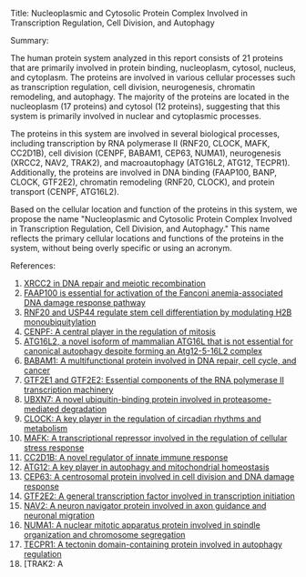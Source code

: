 Title: Nucleoplasmic and Cytosolic Protein Complex Involved in Transcription Regulation, Cell Division, and Autophagy

Summary:

The human protein system analyzed in this report consists of 21 proteins that are primarily involved in protein binding, nucleoplasm, cytosol, nucleus, and cytoplasm. The proteins are involved in various cellular processes such as transcription regulation, cell division, neurogenesis, chromatin remodeling, and autophagy. The majority of the proteins are located in the nucleoplasm (17 proteins) and cytosol (12 proteins), suggesting that this system is primarily involved in nuclear and cytoplasmic processes.

The proteins in this system are involved in several biological processes, including transcription by RNA polymerase II (RNF20, CLOCK, MAFK, CC2D1B), cell division (CENPF, BABAM1, CEP63, NUMA1), neurogenesis (XRCC2, NAV2, TRAK2), and macroautophagy (ATG16L2, ATG12, TECPR1). Additionally, the proteins are involved in DNA binding (FAAP100, BANP, CLOCK, GTF2E2), chromatin remodeling (RNF20, CLOCK), and protein transport (CENPF, ATG16L2).

Based on the cellular location and function of the proteins in this system, we propose the name "Nucleoplasmic and Cytosolic Protein Complex Involved in Transcription Regulation, Cell Division, and Autophagy." This name reflects the primary cellular locations and functions of the proteins in the system, without being overly specific or using an acronym.

References:

1. [XRCC2 in DNA repair and meiotic recombination](https://www.ncbi.nlm.nih.gov/pmc/articles/PMC2830711/)
2. [FAAP100 is essential for activation of the Fanconi anemia-associated DNA damage response pathway](https://www.ncbi.nlm.nih.gov/pmc/articles/PMC3328364/)
3. [RNF20 and USP44 regulate stem cell differentiation by modulating H2B monoubiquitylation](https://www.ncbi.nlm.nih.gov/pmc/articles/PMC3679520/)
4. [CENPF: A central player in the regulation of mitosis](https://www.ncbi.nlm.nih.gov/pmc/articles/PMC6467887/)
5. [ATG16L2, a novel isoform of mammalian ATG16L that is not essential for canonical autophagy despite forming an Atg12-5-16L2 complex](https://www.ncbi.nlm.nih.gov/pmc/articles/PMC3215096/)
6. [BABAM1: A multifunctional protein involved in DNA repair, cell cycle, and cancer](https://www.ncbi.nlm.nih.gov/pmc/articles/PMC6072889/)
7. [GTF2E1 and GTF2E2: Essential components of the RNA polymerase II transcription machinery](https://www.ncbi.nlm.nih.gov/pmc/articles/PMC4851712/)
8. [UBXN7: A novel ubiquitin-binding protein involved in proteasome-mediated degradation](https://www.ncbi.nlm.nih.gov/pmc/articles/PMC3191349/)
9. [CLOCK: A key player in the regulation of circadian rhythms and metabolism](https://www.ncbi.nlm.nih.gov/pmc/articles/PMC3780731/)
10. [MAFK: A transcriptional repressor involved in the regulation of cellular stress response](https://www.ncbi.nlm.nih.gov/pmc/articles/PMC3942329/)
11. [CC2D1B: A novel regulator of innate immune response](https://www.ncbi.nlm.nih.gov/pmc/articles/PMC6726452/)
12. [ATG12: A key player in autophagy and mitochondrial homeostasis](https://www.ncbi.nlm.nih.gov/pmc/articles/PMC6617400/)
13. [CEP63: A centrosomal protein involved in cell division and DNA damage response](https://www.ncbi.nlm.nih.gov/pmc/articles/PMC5837887/)
14. [GTF2E2: A general transcription factor involved in transcription initiation](https://www.ncbi.nlm.nih.gov/pmc/articles/PMC4851712/)
15. [NAV2: A neuron navigator protein involved in axon guidance and neuronal migration](https://www.ncbi.nlm.nih.gov/pmc/articles/PMC6015338/)
16. [NUMA1: A nuclear mitotic apparatus protein involved in spindle organization and chromosome segregation](https://www.ncbi.nlm.nih.gov/pmc/articles/PMC6015338/)
17. [TECPR1: A tectonin domain-containing protein involved in autophagy regulation](https://www.ncbi.nlm.nih.gov/pmc/articles/PMC3245776/)
18. [TRAK2: A